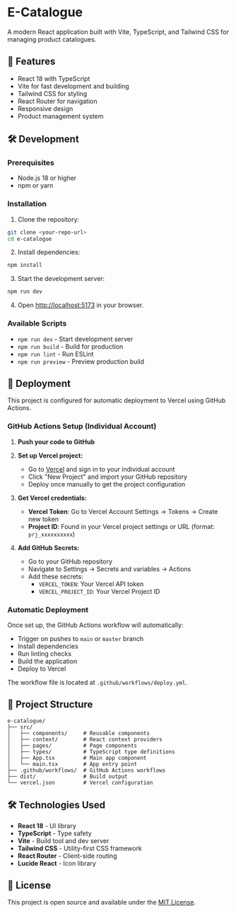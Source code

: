 # E-Catalogue

A modern React application built with Vite, TypeScript, and Tailwind CSS for managing product catalogues.

## 🚀 Features

- React 18 with TypeScript
- Vite for fast development and building
- Tailwind CSS for styling
- React Router for navigation
- Responsive design
- Product management system

## 🛠️ Development

### Prerequisites

- Node.js 18 or higher
- npm or yarn

### Installation

1. Clone the repository:
```bash
git clone <your-repo-url>
cd e-catalogue
```

2. Install dependencies:
```bash
npm install
```

3. Start the development server:
```bash
npm run dev
```

4. Open [http://localhost:5173](http://localhost:5173) in your browser.

### Available Scripts

- `npm run dev` - Start development server
- `npm run build` - Build for production
- `npm run lint` - Run ESLint
- `npm run preview` - Preview production build

## 🚀 Deployment

This project is configured for automatic deployment to Vercel using GitHub Actions.

### GitHub Actions Setup (Individual Account)

1. **Push your code to GitHub**

2. **Set up Vercel project:**
   - Go to [Vercel](https://vercel.com) and sign in to your individual account
   - Click "New Project" and import your GitHub repository
   - Deploy once manually to get the project configuration

3. **Get Vercel credentials:**
   - **Vercel Token**: Go to Vercel Account Settings → Tokens → Create new token
   - **Project ID**: Found in your Vercel project settings or URL (format: `prj_xxxxxxxxxx`)

4. **Add GitHub Secrets:**
   - Go to your GitHub repository
   - Navigate to Settings → Secrets and variables → Actions
   - Add these secrets:
     - `VERCEL_TOKEN`: Your Vercel API token
     - `VERCEL_PROJECT_ID`: Your Vercel Project ID

### Automatic Deployment

Once set up, the GitHub Actions workflow will automatically:
- Trigger on pushes to `main` or `master` branch
- Install dependencies
- Run linting checks
- Build the application
- Deploy to Vercel

The workflow file is located at `.github/workflows/deploy.yml`.

## 📁 Project Structure

```
e-catalogue/
├── src/
│   ├── components/     # Reusable components
│   ├── context/        # React context providers
│   ├── pages/          # Page components
│   ├── types/          # TypeScript type definitions
│   ├── App.tsx         # Main app component
│   └── main.tsx        # App entry point
├── .github/workflows/  # GitHub Actions workflows
├── dist/               # Build output
└── vercel.json         # Vercel configuration
```

## 🛠️ Technologies Used

- **React 18** - UI library
- **TypeScript** - Type safety
- **Vite** - Build tool and dev server
- **Tailwind CSS** - Utility-first CSS framework
- **React Router** - Client-side routing
- **Lucide React** - Icon library

## 📝 License

This project is open source and available under the [MIT License](LICENSE).
